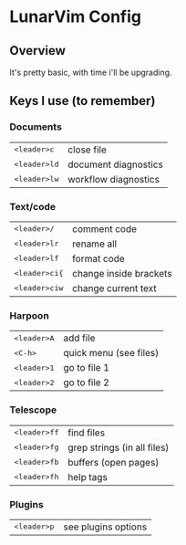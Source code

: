 # LunarVim Config
## Overview
It's pretty basic, with time i'll be upgrading.

## Keys I use (to remember)
### Documents
<table>
    <tr>
      <td><kbd>&#60;leader&#62;c</kbd></td>
      <td>close file</td>
    </tr>
  <tr>
      <td><kbd>&#60;leader&#62;ld</kbd></td>
      <td>document diagnostics</td>
    </tr>
   <tr>
      <td><kbd>&#60;leader&#62;lw</kbd></td>
      <td>workflow diagnostics</td>
    </tr>
</table>

### Text/code
<table>
    <tr>
      <td><kbd>&#60;leader&#62;/</kbd></td>
      <td>comment code</td>
    </tr>
  <tr>
      <td><kbd>&#60;leader&#62;lr</kbd></td>
      <td>rename all</td>
    </tr>
   <tr>
      <td><kbd>&#60;leader&#62;lf</kbd></td>
      <td>format code</td>
    </tr>
     <tr>
      <td><kbd>&#60;leader&#62;ci{</kbd></td>
      <td>change inside brackets</td>
    </tr>
     <tr>
      <td><kbd>&#60;leader&#62;ciw</kbd></td>
      <td>change current text</td>
    </tr>
</table>

### Harpoon
<table>
    <tr>
      <td><kbd>&#60;leader&#62;A</kbd></td>
      <td>add file</td>
    </tr>
    <tr>
      <td><kbd>&#60;C-h&#62;</kbd></td>
      <td>quick menu (see files)</td>
    </tr>
   <tr>
      <td><kbd>&#60;leader&#62;1</kbd></td>
      <td>go to file 1</td>
    </tr>
    <tr>
      <td><kbd>&#60;leader&#62;2</kbd></td>
      <td>go to file 2</td>
    </tr>
</table>

### Telescope 
<table>
    <tr>
      <td><kbd>&#60;leader&#62;ff</kbd></td>
      <td>find files</td>
    </tr>
  <tr>
      <td><kbd>&#60;leader&#62;fg</kbd></td>
      <td>grep strings (in all files)</td>
    </tr>
   <tr>
      <td><kbd>&#60;leader&#62;fb</kbd></td>
      <td>buffers (open pages)</td>
    </tr>
    <tr>
      <td><kbd>&#60;leader&#62;fh</kbd></td>
      <td>help tags</td>
    </tr>
</table>

### Plugins
<table>
    <tr>
      <td><kbd>&#60;leader&#62;p</kbd></td>
      <td>see plugins options</td>
    </tr>
</table>
